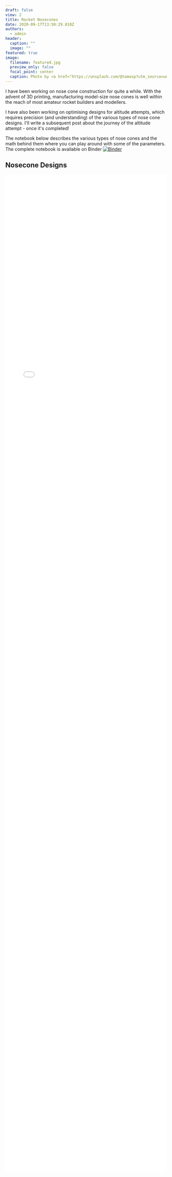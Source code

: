 ```yaml
---
draft: false
view: 2
title: Rocket Nosecones
date: 2020-09-17T13:50:29.810Z
authors:
  - admin
header:
  caption: ""
  image: ""
featured: true
image:
  filename: featured.jpg
  preview_only: false
  focal_point: center
  caption: Photo by <a href="https://unsplash.com/@tamasp?utm_source=unsplash&amp;utm_medium=referral&amp;utm_content=creditCopyText">Tamas Pap</a> on <a href="https://unsplash.com/s/photos/nose-cone?utm_source=unsplash&amp;utm_medium=referral&amp;utm_content=creditCopyText">Unsplash</a>
---
```


I have been working on nose cone construction for quite a while. With the advent of 3D printing, manufacturing model-size nose cones is well within the reach of most amateur rocket builders and modellers.

I have also been working on optimising designs for altitude attempts, which requires precision (and understanding) of the various types of nose cone designs. I'll write a subsequent post about the journey of the altitude attempt - once it's completed!

The notebook below describes the various types of nose cones and the math behind them where you can play around with some of the parameters. The complete notebook is available on Binder
[![Binder](https://mybinder.org/badge_logo.svg)](https://mybinder.org/v2/gist/rlhatcher/37373ca0b4575689ed87d5e92498f69d/master?filepath=nosecones.ipynb)

## Nosecone Designs

<iframe width="100%" height="80%" name="iframe" src="/files/Nosecones.html" frameborder="0" scrolling="no" onload="resizeIframe(this)"></iframe>
